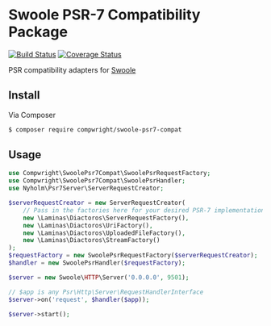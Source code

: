 # Swoole PSR-7 Compatibility Package

[![Build Status](https://travis-ci.org/compwright/swoole-psr7-compat.svg?branch=master)](https://travis-ci.org/compwright/swoole-psr7-compat)
[![Coverage Status](https://coveralls.io/repos/github/compwright/swoole-psr7-compat/badge.svg?branch=master)](https://coveralls.io/github/compwright/swoole-psr7-compat?branch=master)

PSR compatibility adapters for [Swoole](https://www.swoole.co.uk)

## Install

Via Composer

``` bash
$ composer require compwright/swoole-psr7-compat
```

## Usage

``` php
use Compwright\SwoolePsr7Compat\SwoolePsrRequestFactory;
use Compwright\SwoolePsr7Compat\SwoolePsrHandler;
use Nyholm\Psr7Server\ServerRequestCreator;

$serverRequestCreator = new ServerRequestCreator(
    // Pass in the factories here for your desired PSR-7 implementation
    new \Laminas\Diactoros\ServerRequestFactory(),
    new \Laminas\Diactoros\UriFactory(),
    new \Laminas\Diactoros\UploadedFileFactory(),
    new \Laminas\Diactoros\StreamFactory()
);
$requestFactory = new SwoolePsrRequestFactory($serverRequestCreator);
$handler = new SwoolePsrHandler($requestFactory);

$server = new Swoole\HTTP\Server('0.0.0.0', 9501);

// $app is any Psr\Http\Server\RequestHandlerInterface
$server->on('request', $handler($app));

$server->start();
```
